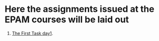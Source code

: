 # Here the assignments issued at the EPAM courses will be laid out

1. [The First Task day1](https://github.com/SergioMyJava/Training/tree/master/src/main/java/trainingday1).